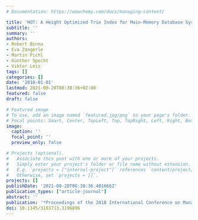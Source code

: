 ```yaml
---
# Documentation: https://wowchemy.com/docs/managing-content/

title: 'HOT: A Height Optimized Trie Index for Main-Memory Database Systems'
subtitle: ''
summary: ''
authors:
- Robert Binna
- Eva Zangerle
- Martin Pichl
- Günther Specht
- Viktor Leis
tags: []
categories: []
date: '2018-01-01'
lastmod: 2021-08-20T08:38:36+02:00
featured: false
draft: false

# Featured image
# To use, add an image named `featured.jpg/png` to your page's folder.
# Focal points: Smart, Center, TopLeft, Top, TopRight, Left, Right, BottomLeft, Bottom, BottomRight.
image:
  caption: ''
  focal_point: ''
  preview_only: false

# Projects (optional).
#   Associate this post with one or more of your projects.
#   Simply enter your project's folder or file name without extension.
#   E.g. `projects = ["internal-project"]` references `content/project/deep-learning/index.md`.
#   Otherwise, set `projects = []`.
projects: []
publishDate: '2021-08-20T06:38:36.401666Z'
publication_types: ["article-journal"]
abstract: ''
publication: '*Proceedings of the 2018 International Conference on Management of Data*'
doi: 10.1145/3183713.3196896
---
```

